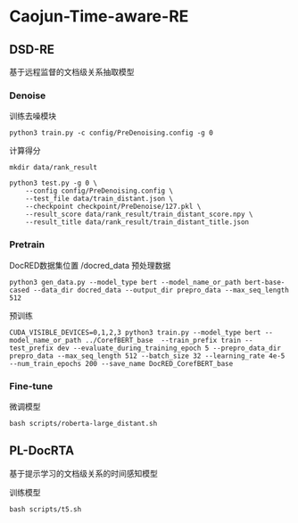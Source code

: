 # Caojun-Time-aware-RE
## DSD-RE
基于远程监督的文档级关系抽取模型

### Denoise
训练去噪模块
```
python3 train.py -c config/PreDenoising.config -g 0
```

计算得分
```
mkdir data/rank_result

python3 test.py -g 0 \
    --config config/PreDenoising.config \
    --test_file data/train_distant.json \
    --checkpoint checkpoint/PreDenoise/127.pkl \
    --result_score data/rank_result/train_distant_score.npy \
    --result_title data/rank_result/train_distant_title.json 
```

### Pretrain
DocRED数据集位置 /docred_data
预处理数据
```
python3 gen_data.py --model_type bert --model_name_or_path bert-base-cased --data_dir docred_data --output_dir prepro_data --max_seq_length 512
```

预训练
```
CUDA_VISIBLE_DEVICES=0,1,2,3 python3 train.py --model_type bert --model_name_or_path ../CorefBERT_base  --train_prefix train --test_prefix dev --evaluate_during_training_epoch 5 --prepro_data_dir prepro_data --max_seq_length 512 --batch_size 32 --learning_rate 4e-5 --num_train_epochs 200 --save_name DocRED_CorefBERT_base
```

### Fine-tune
微调模型
```
bash scripts/roberta-large_distant.sh
```

## PL-DocRTA
基于提示学习的文档级关系的时间感知模型

训练模型
```
bash scripts/t5.sh
```
